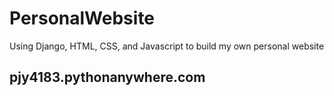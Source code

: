# PersonalWebsite
Using Django, HTML, CSS, and Javascript to build my own personal website

## pjy4183.pythonanywhere.com
